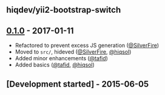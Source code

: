 ## hiqdev/yii2-bootstrap-switch

## [0.1.0] - 2017-01-11

- Refactored to prevent excess JS generation ([@SilverFire])
- Moved to `src/`, hideved ([@SilverFire], [@hiqsol])
- Added minor enhancements ([@tafid])
- Added basics ([@tafid], [@hiqsol])

## [Development started] - 2015-06-05

[@hiqsol]: https://github.com/hiqsol
[sol@hiqdev.com]: https://github.com/hiqsol
[@SilverFire]: https://github.com/SilverFire
[d.naumenko.a@gmail.com]: https://github.com/SilverFire
[@tafid]: https://github.com/tafid
[andreyklochok@gmail.com]: https://github.com/tafid
[@BladeRoot]: https://github.com/BladeRoot
[bladeroot@hiqdev.com]: https://github.com/BladeRoot
[Under development]: https://github.com/hiqdev/yii2-bootstrap-switch/releases
[0.1.0]: https://github.com/hiqdev/yii2-bootstrap-switch/releases/tag/0.1.0
